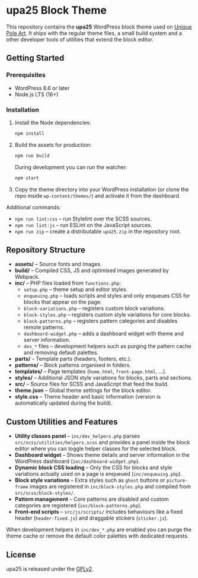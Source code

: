 # upa25 Block Theme

This repository contains the **upa25** WordPress block theme used on
[Unique Pole Art](https://poledance-darmstadt.de). It ships with the regular theme
files, a small build system and a other developer tools of utilities that extend the block
editor.

## Getting Started

### Prerequisites

- WordPress 6.6 or later
- Node.js LTS (16+)

### Installation

1. Install the Node dependencies:
   ```bash
   npm install
   ```
2. Build the assets for production:
   ```bash
   npm run build
   ```
   During development you can run the watcher:
   ```bash
   npm start
   ```
3. Copy the theme directory into your WordPress installation (or clone the repo
   inside `wp-content/themes/`) and activate it from the dashboard.

Additional commands:

- `npm run lint:css` – run Stylelint over the SCSS sources.
- `npm run lint:js` – run ESLint on the JavaScript sources.
- `npm run zip` – create a distributable `upa25.zip` in the repository root.

## Repository Structure

- **assets/** – Source fonts and images.
- **build/** – Compiled CSS, JS and optimised images generated by Webpack.
- **inc/** – PHP files loaded from `functions.php`:
  - `setup.php` – theme setup and editor styles.
  - `enqueuing.php` – loads scripts and styles and only enqueues CSS for blocks that appear on the page.
  - `block-variations.php` – registers custom block variations.
  - `block-styles.php` – registers custom style variations for core blocks.
  - `block-patterns.php` – registers pattern categories and disables remote patterns.
  - `dashboard-widget.php` – adds a dashboard widget with theme and server information.
  - `dev_*` files – development helpers such as purging the pattern cache and removing default palettes.
- **parts/** – Template parts (headers, footers, etc.).
- **patterns/** – Block patterns organised in folders.
- **templates/** – Page templates (`home.html`, `front-page.html`, …).
- **styles/** – Additional JSON style variations for blocks, parts and sections.
- **src/** – Source files for SCSS and JavaScript that feed the build.
- **theme.json** – Global theme settings for the block editor.
- **style.css** – Theme header and basic information (version is automatically updated during the build).

## Custom Utilities and Features

- **Utility classes panel** – `inc/dev_helpers.php` parses
  `src/scss/utilities/helpers.scss` and provides a panel inside the block editor
  where you can toggle helper classes for the selected block.
- **Dashboard widget** – Shows theme details and server information in the
  WordPress dashboard (`inc/dashboard-widget.php`).
- **Dynamic block CSS loading** – Only the CSS for blocks and style variations
  actually used on a page is enqueued (`inc/enqueuing.php`).
- **Block style variations** – Extra styles such as `ghost` buttons or `picture-frame` images are registered in `inc/block-styles.php` and compiled from `src/scss/block-styles/`.
- **Pattern management** – Core patterns are disabled and custom categories are registered (`inc/block-patterns.php`).
- **Front‑end scripts** – `src/js/scripts/` includes behaviours like a fixed header (`header-fixed.js`) and draggable stickers (`sticker.js`).

When development helpers in `inc/dev_*.php` are enabled you can purge the theme
cache or remove the default color palettes with dedicated requests.

## License

upa25 is released under the [GPLv2](LICENSE).

